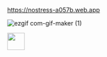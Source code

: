 https://nostress-a057b.web.app


![ezgif com-gif-maker (1)](https://user-images.githubusercontent.com/26610601/106961374-c32b6880-673d-11eb-89bc-315d43ea6bdf.gif)






<img src="https://gifs.com/gif/yoZG1R" width="40" height="40" />
